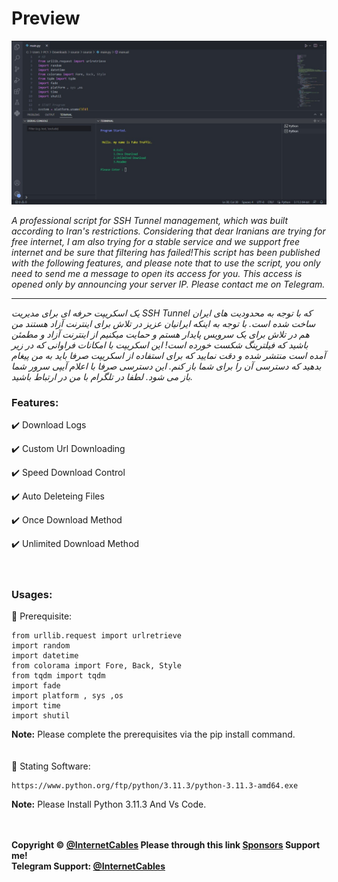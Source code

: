 # Preview
![](ScreenShot/1.png)


_A professional script for SSH Tunnel management, which was built according to Iran's restrictions. Considering that dear Iranians are trying for free internet, I am also trying for a stable service and we support free internet and be sure that filtering has failed!This script has been published with the following features, and please note that to use the script, you only need to send me a message to open its access for you. This access is opened only by announcing your server IP. Please contact me on Telegram._

---

_یک اسکریپت حرفه ای برای مدیریت SSH Tunnel  که با توجه به محدودیت های ایران ساخت شده است. با توجه به اینکه ایرانیان عزیز در تلاش برای اینترنت آزاد هستند من هم در تلاش برای یک سرویس پایدار هستم و حمایت میکنیم از اینترنت آزاد و مطمئن باشید که فیلترینگ شکست خورده است! این اسکریپت با امکانات فراوانی که در زیر آمده است منتشر شده  و دقت نمایید که برای استفاده از اسکریپت صرفا باید به من پیغام بدهید که دسترسی آن را برای شما باز کنم. این دسترسی صرفا با اعلام آیپی سرور شما باز می شود. لطفا در تلگرام با من در ارتباط باشید._


### Features:
✔️ Download Logs

✔️ Custom Url Downloading

✔️ Speed Download Control

✔️ Auto Deleteing Files

✔️ Once Download Method

✔️ Unlimited Download Method
<br>
<br>
<br>
### Usages:
📌 Prerequisite:
```
from urllib.request import urlretrieve
import random
import datetime
from colorama import Fore, Back, Style
from tqdm import tqdm
import fade
import platform , sys ,os
import time
import shutil
```
<b>Note:</b> Please complete the prerequisites via the pip install command.
<br>
<br>
<br>
📌 Stating Software:
```
https://www.python.org/ftp/python/3.11.3/python-3.11.3-amd64.exe
```
<b>Note:</b> Please Install Python 3.11.3 And Vs Code.
<br>
<br>
<br>

**Copyright &copy; [@InternetCables](https://t.me/InternetCables) Please through this link [Sponsors](https://github.com/InternetCables/Fake-Traffic/blob/main/.github/sponsors.yml) Support me!**
<br>
**Telegram Support: [@InternetCables](https://t.me/InternetCables)**

